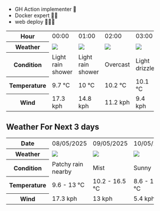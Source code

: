 - GH Action implementer 🚀
- Docker expert 🐳🚢
- web deploy 👨🏻‍💻

<div style="width:400px">


<table>
    <tr>
        <th>Hour</th>
        <td>00:00</td><td>01:00</td><td>02:00</td><td>03:00</td><td>04:00</td><td>05:00</td><td>06:00</td><td>07:00</td><td>08:00</td><td>09:00</td><td>10:00</td><td>11:00</td><td>12:00</td><td>13:00</td><td>14:00</td><td>15:00</td><td>16:00</td><td>17:00</td><td>18:00</td><td>19:00</td><td>20:00</td><td>21:00</td><td>22:00</td><td>23:00</td>
    </tr>
    <tr>
        <th>Weather</th>
        <td><img src="https://cdn.weatherapi.com/weather/64x64/night/353.png"></img></td><td><img src="https://cdn.weatherapi.com/weather/64x64/night/353.png"></img></td><td><img src="https://cdn.weatherapi.com/weather/64x64/night/122.png"></img></td><td><img src="https://cdn.weatherapi.com/weather/64x64/night/266.png"></img></td><td><img src="https://cdn.weatherapi.com/weather/64x64/night/266.png"></img></td><td><img src="https://cdn.weatherapi.com/weather/64x64/night/143.png"></img></td><td><img src="https://cdn.weatherapi.com/weather/64x64/night/176.png"></img></td><td><img src="https://cdn.weatherapi.com/weather/64x64/night/176.png"></img></td><td><img src="https://cdn.weatherapi.com/weather/64x64/day/176.png"></img></td><td><img src="https://cdn.weatherapi.com/weather/64x64/day/353.png"></img></td><td><img src="https://cdn.weatherapi.com/weather/64x64/day/176.png"></img></td><td><img src="https://cdn.weatherapi.com/weather/64x64/day/353.png"></img></td><td><img src="https://cdn.weatherapi.com/weather/64x64/day/176.png"></img></td><td><img src="https://cdn.weatherapi.com/weather/64x64/day/353.png"></img></td><td><img src="https://cdn.weatherapi.com/weather/64x64/day/353.png"></img></td><td><img src="https://cdn.weatherapi.com/weather/64x64/day/176.png"></img></td><td><img src="https://cdn.weatherapi.com/weather/64x64/day/176.png"></img></td><td><img src="https://cdn.weatherapi.com/weather/64x64/day/143.png"></img></td><td><img src="https://cdn.weatherapi.com/weather/64x64/night/143.png"></img></td><td><img src="https://cdn.weatherapi.com/weather/64x64/night/143.png"></img></td><td><img src="https://cdn.weatherapi.com/weather/64x64/night/176.png"></img></td><td><img src="https://cdn.weatherapi.com/weather/64x64/night/176.png"></img></td><td><img src="https://cdn.weatherapi.com/weather/64x64/night/143.png"></img></td><td><img src="https://cdn.weatherapi.com/weather/64x64/night/143.png"></img></td>
    </tr>
    <tr>
        <th>Condition</th>
        <td width="200px">Light rain shower</td><td width="200px">Light rain shower</td><td width="200px">Overcast</td><td width="200px">Light drizzle</td><td width="200px">Light drizzle</td><td width="200px">Mist</td><td width="200px">Patchy rain nearby</td><td width="200px">Patchy rain nearby</td><td width="200px">Patchy rain nearby</td><td width="200px">Light rain shower</td><td width="200px">Patchy rain nearby</td><td width="200px">Light rain shower</td><td width="200px">Patchy rain nearby</td><td width="200px">Light rain shower</td><td width="200px">Light rain shower</td><td width="200px">Patchy rain nearby</td><td width="200px">Patchy rain nearby</td><td width="200px">Mist</td><td width="200px">Mist</td><td width="200px">Mist</td><td width="200px">Patchy rain nearby</td><td width="200px">Patchy rain nearby</td><td width="200px">Mist</td><td width="200px">Mist</td>
    </tr>
    <tr>
        <th>Temperature</th>
        <td>9.7 °C</td><td>10 °C</td><td>10.2 °C</td><td>10.1 °C</td><td>10.1 °C</td><td>9.9 °C</td><td>9.8 °C</td><td>9.7 °C</td><td>9.6 °C</td><td>10.6 °C</td><td>11.2 °C</td><td>12.3 °C</td><td>12.9 °C</td><td>13 °C</td><td>12.6 °C</td><td>12.4 °C</td><td>12 °C</td><td>11.4 °C</td><td>11.3 °C</td><td>11.3 °C</td><td>11.7 °C</td><td>11.7 °C</td><td>11.7 °C</td><td>11.4 °C</td>
    </tr>
    <tr>
        <th>Wind</th>
        <td>17.3 kph</td><td>14.8 kph</td><td>11.2 kph</td><td>9.4 kph</td><td>7.2 kph</td><td>5.8 kph</td><td>5 kph</td><td>3.2 kph</td><td>4.3 kph</td><td>6.5 kph</td><td>9.4 kph</td><td>11.2 kph</td><td>10.8 kph</td><td>9.7 kph</td><td>7.9 kph</td><td>7.6 kph</td><td>8.3 kph</td><td>9.7 kph</td><td>9.7 kph</td><td>11.5 kph</td><td>12.6 kph</td><td>12.6 kph</td><td>11.9 kph</td><td>11.9 kph</td>
    </tr>
</table>


<div/>

## Weather For Next 3 days

<div style="width:400px">


<table>
    <tr>
        <th>Date</th>
        <td>08/05/2025</td><td>09/05/2025</td><td>10/05/2025</td>
    </tr>
    <tr>
        <th>Weather</th>
        <td><img src="https://cdn.weatherapi.com/weather/64x64/day/176.png"/></td><td><img src="https://cdn.weatherapi.com/weather/64x64/day/143.png"/></td><td><img src="https://cdn.weatherapi.com/weather/64x64/day/113.png"/></td>
    </tr>
    <tr>
        <th>Condition</th>
        <td width="200px">Patchy rain nearby</td><td width="200px">Mist</td><td width="200px">Sunny</td>
    </tr>
    <tr>
        <th>Temperature</th>
        <td>9.6 -  13 °C</td><td>10.2 -  16.5 °C</td><td>8.6 -  13.7 °C</td>
    </tr>
    <tr>
        <th>Wind</th>
        <td>17.3 kph</td><td>13 kph</td><td>5.4 kph</td>
    </tr>
</table>


<div/>


